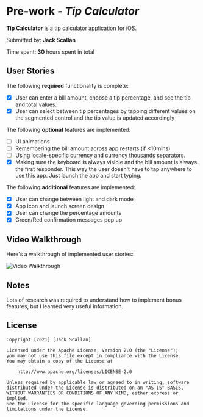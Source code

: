# Pre-work - *Tip Calculator*

**Tip Calculator** is a tip calculator application for iOS.

Submitted by: **Jack Scallan**

Time spent: **30** hours spent in total

## User Stories

The following **required** functionality is complete:

* [X] User can enter a bill amount, choose a tip percentage, and see the tip and total values.
* [X] User can select between tip percentages by tapping different values on the segmented control and the tip value is updated accordingly

The following **optional** features are implemented:

* [ ] UI animations
* [ ] Remembering the bill amount across app restarts (if <10mins)
* [ ] Using locale-specific currency and currency thousands separators.
* [X] Making sure the keyboard is always visible and the bill amount is always the first responder. This way the user doesn't have to tap anywhere to use this app. Just launch the app and start typing.

The following **additional** features are implemented:

- [X] User can change between light and dark mode
- [X] App icon and launch screen design
- [X] User can change the percentage amounts
- [X] Green/Red confirmation messages pop up

## Video Walkthrough

Here's a walkthrough of implemented user stories:

<img src='http://g.recordit.co/lMz7acibZ3.gif' title='Video Walkthrough' width='' alt='Video Walkthrough' />

## Notes

Lots of research was required to understand how to implement bonus features, but I learned very useful information.

## License

    Copyright [2021] [Jack Scallan]

    Licensed under the Apache License, Version 2.0 (the "License");
    you may not use this file except in compliance with the License.
    You may obtain a copy of the License at

        http://www.apache.org/licenses/LICENSE-2.0

    Unless required by applicable law or agreed to in writing, software
    distributed under the License is distributed on an "AS IS" BASIS,
    WITHOUT WARRANTIES OR CONDITIONS OF ANY KIND, either express or implied.
    See the License for the specific language governing permissions and
    limitations under the License.

